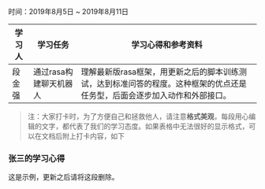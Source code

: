 时间：2019年8月5日 ~ 2019年8月11日

学习人|学习任务|学习心得和参考资料
------ | ------ | ------ 
段金强 | 通过rasa构建聊天机器人 | 理解最新版rasa框架，用更新之后的脚本训练测试，达到标准问答的程度。这种框架的优点还是任务型，后面会逐步加入动作和外部接口。

> 注：大家打卡时，为了方便自己和拯救他人，请注意**格式美观**，每段用心编辑的文字，都代表了我们的学习态度。如果表格中无法很好的显示格式，可以在文档后附上打卡内容，如下

### 张三的学习心得
这是示例，更新之后请将这段删除。
